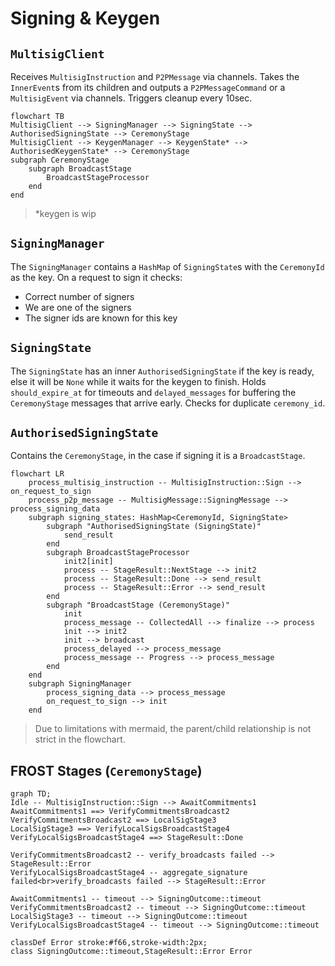 # Signing & Keygen

## `MultisigClient`

Receives `MultisigInstruction` and `P2PMessage` via channels.
Takes the `InnerEvent`s from its children and outputs a `P2PMessageCommand` or a `MultisigEvent` via channels.
Triggers cleanup every 10sec.

```mermaid
flowchart TB
MultisigClient --> SigningManager --> SigningState --> AuthorisedSigningState --> CeremonyStage
MultisigClient --> KeygenManager --> KeygenState* --> AuthorisedKeygenState* --> CeremonyStage
subgraph CeremonyStage
    subgraph BroadcastStage
        BroadcastStageProcessor
    end
end
```

> *keygen is wip

## `SigningManager`

The `SigningManager` contains a `HashMap` of `SigningState`s with the `CeremonyId` as the key.
On a request to sign it checks:

- Correct number of signers
- We are one of the signers
- The signer ids are known for this key

## `SigningState`

The `SigningState` has an inner `AuthorisedSigningState` if the key is ready, else it will be `None` while it waits for the keygen to finish.
Holds `should_expire_at` for timeouts and `delayed_messages` for buffering the `CeremonyStage` messages that arrive early.
Checks for duplicate `ceremony_id`.

## `AuthorisedSigningState`

Contains the `CeremonyStage`, in the case if signing it is a `BroadcastStage`.

```mermaid
flowchart LR
    process_multisig_instruction -- MultisigInstruction::Sign --> on_request_to_sign
    process_p2p_message -- MultisigMessage::SigningMessage --> process_signing_data
    subgraph signing_states: HashMap<CeremonyId, SigningState>
        subgraph "AuthorisedSigningState (SigningState)"
            send_result
        end
        subgraph BroadcastStageProcessor
            init2[init] 
            process -- StageResult::NextStage --> init2
            process -- StageResult::Done --> send_result
            process -- StageResult::Error --> send_result
        end
        subgraph "BroadcastStage (CeremonyStage)"
            init
            process_message -- CollectedAll --> finalize --> process
            init --> init2
            init --> broadcast
            process_delayed --> process_message
            process_message -- Progress --> process_message
        end
    end
    subgraph SigningManager
        process_signing_data --> process_message
        on_request_to_sign --> init
    end
```

> Due to limitations with mermaid, the parent/child relationship is not strict in the flowchart.

## FROST Stages (`CeremonyStage`)

```mermaid
graph TD;
Idle -- MultisigInstruction::Sign --> AwaitCommitments1
AwaitCommitments1 ==> VerifyCommitmentsBroadcast2
VerifyCommitmentsBroadcast2 ==> LocalSigStage3
LocalSigStage3 ==> VerifyLocalSigsBroadcastStage4
VerifyLocalSigsBroadcastStage4 ==> StageResult::Done

VerifyCommitmentsBroadcast2 -- verify_broadcasts failed --> StageResult::Error
VerifyLocalSigsBroadcastStage4 -- aggregate_signature failed<br>verify_broadcasts failed --> StageResult::Error

AwaitCommitments1 -- timeout --> SigningOutcome::timeout
VerifyCommitmentsBroadcast2 -- timeout --> SigningOutcome::timeout
LocalSigStage3 -- timeout --> SigningOutcome::timeout
VerifyLocalSigsBroadcastStage4 -- timeout --> SigningOutcome::timeout

classDef Error stroke:#f66,stroke-width:2px;
class SigningOutcome::timeout,StageResult::Error Error
```
